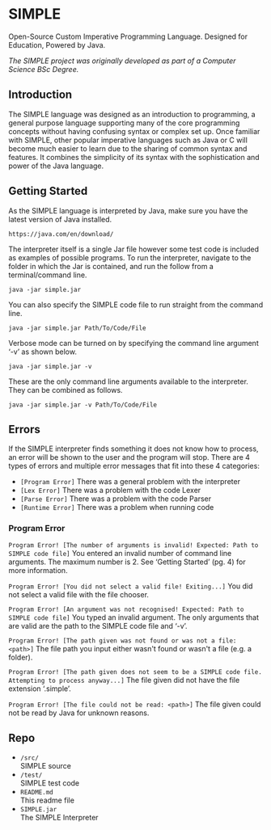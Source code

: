 # SIMPLE

Open-Source Custom Imperative Programming Language. 
Designed for Education, Powered by Java.

_The SIMPLE project was originally developed as part of a Computer Science BSc Degree._

## Introduction

The SIMPLE language was designed as an introduction to programming, a general purpose language supporting many of the core programming concepts without having confusing syntax or complex set up. Once familiar with SIMPLE, other popular imperative languages such as Java or C will become much easier to learn due to the sharing of common syntax and features. It combines the simplicity of its syntax with the sophistication and power of the Java language.

## Getting Started

As the SIMPLE language is interpreted by Java, make sure you have the latest version of Java installed.

`
https://java.com/en/download/
`

The interpreter itself is a single Jar file however some test code is included as examples of possible programs. To run the interpreter, navigate to the folder in which the Jar is contained, and run the follow from a terminal/command line.

`java -jar simple.jar
`
You can also specify the SIMPLE code file to run straight from the command line.

`java -jar simple.jar Path/To/Code/File
`
Verbose mode can be turned on by specifying the command line argument ‘-v’ as shown below. 

`java -jar simple.jar -v
`
These are the only command line arguments available to the interpreter. They can be combined as follows.

`java -jar simple.jar -v Path/To/Code/File
`

## Errors

If the SIMPLE interpreter finds something it does not know how to process, an error will be shown to the user and the program will stop. There are 4 types of errors and multiple error messages that fit into these 4 categories:
- `[Program Error]`    There was a general problem with the interpreter- `[Lex Error]`        There was a problem with the code Lexer- `[Parse Error]`      There was a problem with the code Parser- `[Runtime Error]`    There was a problem when running code

### Program Error

`Program Error! [The number of arguments is invalid! Expected: Path to SIMPLE code file]`You entered an invalid number of command line arguments. The maximum number is 2. See ‘Getting Started’ (pg. 4) for more information.
`Program Error! [You did not select a valid file! Exiting...]`You did not select a valid file with the file chooser.
`Program Error! [An argument was not recognised! Expected: Path to SIMPLE code file]`You typed an invalid argument. The only arguments that are valid are the path to the SIMPLE code file and ‘-v’.

`Program Error! [The path given was not found or was not a file: <path>]`The file path you input either wasn't found or wasn't a file (e.g. a folder).
`Program Error! [The path given does not seem to be a SIMPLE code file. Attempting to process anyway...]`The file given did not have the file extension ‘.simple’.
`Program Error! [The file could not be read: <path>]`
The file given could not be read by Java for unknown reasons.

## Repo

- `/src/`	
	SIMPLE source
- `/test/`	
	SIMPLE test code
- `README.md`	
	This readme file
- `SIMPLE.jar`	
	The SIMPLE Interpreter